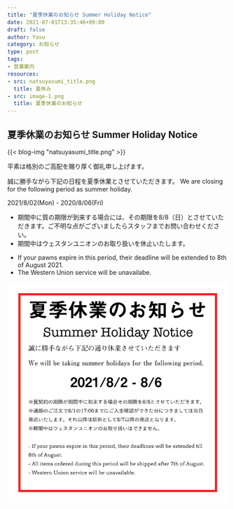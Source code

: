 ```yaml
---
title: "夏季休業のお知らせ Summer Holiday Notice"
date: 2021-07-01T13:35:46+09:00
draft: false
author: Yasu
category: お知らせ
type: post
tags:
- 営業案内
resources:
- src: natsuyasumi_title.png
  title: 夏休み
- src: image-1.png
  title: 夏季休業のお知らせ
---
```

## 夏季休業のお知らせ Summer Holiday Notice

{{< blog-img "natsuyasumi_title.png" >}}

平素は格別のご高配を賜り厚く御礼申し上げます。

誠に勝手ながら下記の日程を夏季休業とさせていただきます。
We are closing for the following period as summer holiday. 

<div class="px-16 py-8">
    <div class="bg-red-700 text-white p-2 text-2xl font-semibold text-center">
        2021/8/02(Mon) - 2020/8/06(Fri)
    </div>
</div>

<ul class="mb-8">
    <li>期間中に質の期限が到来する場合には、その期限を8/8（日）とさせていただきます。ご不明な点がございましたらスタッフまでお問い合わせください。</li>
    <li>期間中はウェスタンユニオンのお取り扱いを休止いたします。</li>
</ul>

<ul class="mb-8">
    <li>If your pawns expire in this period, their deadline will be extended to 8th of August 2021.
    <li>The Western Union service will be unavailabe.</li>
</ul>


<div class="text-center">
    <img class="inline" src="image-1.png" alt="夏季休業のお知らせ 7/29-8/5">
</div>

